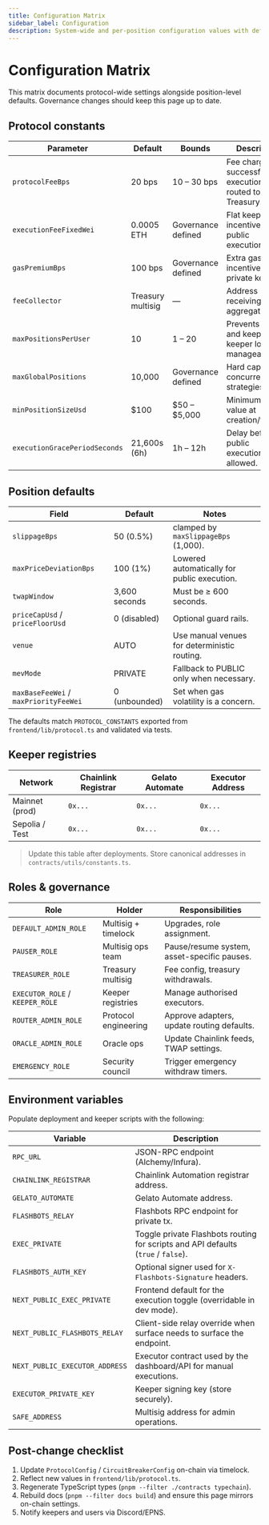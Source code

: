 ```yaml
---
title: Configuration Matrix
sidebar_label: Configuration
description: System-wide and per-position configuration values with defaults, bounds, and governance responsibilities.
---
```


# Configuration Matrix

This matrix documents protocol-wide settings alongside position-level defaults. Governance changes should keep this page up to date.

## Protocol constants

| Parameter | Default | Bounds | Description | Source |
| --- | --- | --- | --- | --- |
| `protocolFeeBps` | 20 bps | 10 – 30 bps | Fee charged on successful executions, routed to Treasury. | `ProtocolConfig` |
| `executionFeeFixedWei` | 0.0005 ETH | Governance defined | Flat keeper incentive for public executions. | `ProtocolConfig` |
| `gasPremiumBps` | 100 bps | Governance defined | Extra gas incentive for private keepers. | `ProtocolConfig` |
| `feeCollector` | Treasury multisig | — | Address receiving aggregated fees. | `ProtocolConfig` |
| `maxPositionsPerUser` | 10 | 1 – 20 | Prevents spam and keeps keeper load manageable. | `CircuitBreakerConfig` |
| `maxGlobalPositions` | 10,000 | Governance defined | Hard cap on concurrent strategies. | `CircuitBreakerConfig` |
| `minPositionSizeUsd` | $100 | $50 – $5,000 | Minimum USD value at creation/funding. | `CircuitBreakerConfig` |
| `executionGracePeriodSeconds` | 21,600s (6h) | 1h – 12h | Delay before public executions are allowed. | `frontend/lib/protocol.ts` |

## Position defaults

| Field | Default | Notes |
| --- | --- | --- |
| `slippageBps` | 50 (0.5%) | clamped by `maxSlippageBps` (1,000). |
| `maxPriceDeviationBps` | 100 (1%) | Lowered automatically for public execution. |
| `twapWindow` | 3,600 seconds | Must be ≥ 600 seconds. |
| `priceCapUsd` / `priceFloorUsd` | 0 (disabled) | Optional guard rails. |
| `venue` | AUTO | Use manual venues for deterministic routing. |
| `mevMode` | PRIVATE | Fallback to PUBLIC only when necessary. |
| `maxBaseFeeWei` / `maxPriorityFeeWei` | 0 (unbounded) | Set when gas volatility is a concern. |

The defaults match `PROTOCOL_CONSTANTS` exported from `frontend/lib/protocol.ts` and validated via tests.

## Keeper registries

| Network | Chainlink Registrar | Gelato Automate | Executor Address |
| --- | --- | --- | --- |
| Mainnet (prod) | `0x...` | `0x...` | `0x...` |
| Sepolia / Test | `0x...` | `0x...` | `0x...` |

> Update this table after deployments. Store canonical addresses in `contracts/utils/constants.ts`.

## Roles & governance

| Role | Holder | Responsibilities |
| --- | --- | --- |
| `DEFAULT_ADMIN_ROLE` | Multisig + timelock | Upgrades, role assignment. |
| `PAUSER_ROLE` | Multisig ops team | Pause/resume system, asset-specific pauses. |
| `TREASURER_ROLE` | Treasury multisig | Fee config, treasury withdrawals. |
| `EXECUTOR_ROLE` / `KEEPER_ROLE` | Keeper registries | Manage authorised executors. |
| `ROUTER_ADMIN_ROLE` | Protocol engineering | Approve adapters, update routing defaults. |
| `ORACLE_ADMIN_ROLE` | Oracle ops | Update Chainlink feeds, TWAP settings. |
| `EMERGENCY_ROLE` | Security council | Trigger emergency withdraw timers. |

## Environment variables

Populate deployment and keeper scripts with the following:

| Variable | Description |
| --- | --- |
| `RPC_URL` | JSON-RPC endpoint (Alchemy/Infura). |
| `CHAINLINK_REGISTRAR` | Chainlink Automation registrar address. |
| `GELATO_AUTOMATE` | Gelato Automate address. |
| `FLASHBOTS_RELAY` | Flashbots RPC endpoint for private tx. |
| `EXEC_PRIVATE` | Toggle private Flashbots routing for scripts and API defaults (`true` / `false`). |
| `FLASHBOTS_AUTH_KEY` | Optional signer used for `X-Flashbots-Signature` headers. |
| `NEXT_PUBLIC_EXEC_PRIVATE` | Frontend default for the execution toggle (overridable in dev mode). |
| `NEXT_PUBLIC_FLASHBOTS_RELAY` | Client-side relay override when surface needs to surface the endpoint. |
| `NEXT_PUBLIC_EXECUTOR_ADDRESS` | Executor contract used by the dashboard/API for manual executions. |
| `EXECUTOR_PRIVATE_KEY` | Keeper signing key (store securely). |
| `SAFE_ADDRESS` | Multisig address for admin operations. |

## Post-change checklist

1. Update `ProtocolConfig` / `CircuitBreakerConfig` on-chain via timelock.  
2. Reflect new values in `frontend/lib/protocol.ts`.  
3. Regenerate TypeScript types (`pnpm --filter ./contracts typechain`).  
4. Rebuild docs (`pnpm --filter docs build`) and ensure this page mirrors on-chain settings.  
5. Notify keepers and users via Discord/EPNS.
